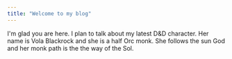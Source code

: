 ```yaml
---
title: "Welcome to my blog"
---
```


I'm glad you are here. I plan to talk about my latest D&D character. Her name is Vola Blackrock and she is a half Orc monk. She follows the sun God and her monk path is the the way of the Sol. 
